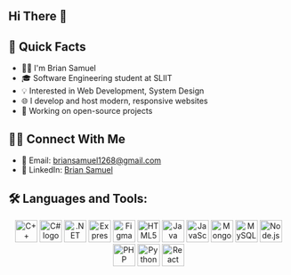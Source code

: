 ## Hi There 👋

## 🚀 Quick Facts

- 👨‍💻 I'm Brian Samuel  
- 🎓 Software Engineering student at SLIIT  
- 💡 Interested in Web Development, System Design
- 🌐 I develop and host modern, responsive websites   
- 🔧 Working on open-source projects  

## 👯‍♂️ Connect With Me

- 📧 Email: briansamuel1268@gmail.com
- 🌟 LinkedIn: [Brian Samuel](https://www.linkedin.com/in/brian-samuel-952606228/)  

## 🛠️ Languages and Tools:

<div align="center">
  <img src="https://cdn.jsdelivr.net/gh/devicons/devicon/icons/cplusplus/cplusplus-original.svg" height="40" alt="C++ logo"/>
  <img src="https://cdn.jsdelivr.net/gh/devicons/devicon/icons/csharp/csharp-original.svg" height="40" alt="C# logo"/>
  <img src="https://cdn.jsdelivr.net/gh/devicons/devicon/icons/dotnetcore/dotnetcore-original.svg" height="40" alt=".NET logo"/>
  <img src="https://cdn.jsdelivr.net/gh/devicons/devicon/icons/express/express-original.svg" height="40" alt="Express.js logo"/>
  <img src="https://cdn.jsdelivr.net/gh/devicons/devicon/icons/figma/figma-original.svg" height="40" alt="Figma logo"/>
  <img src="https://cdn.jsdelivr.net/gh/devicons/devicon/icons/html5/html5-original.svg" height="40" alt="HTML5 logo"/>
  <img src="https://cdn.jsdelivr.net/gh/devicons/devicon/icons/java/java-original.svg" height="40" alt="Java logo"/>
  <img src="https://cdn.jsdelivr.net/gh/devicons/devicon/icons/javascript/javascript-original.svg" height="40" alt="JavaScript logo"/>
  <img src="https://cdn.jsdelivr.net/gh/devicons/devicon/icons/mongodb/mongodb-original.svg" height="40" alt="MongoDB logo"/>
  <img src="https://cdn.jsdelivr.net/gh/devicons/devicon/icons/mysql/mysql-original.svg" height="40" alt="MySQL logo"/>
  <img src="https://cdn.jsdelivr.net/gh/devicons/devicon/icons/nodejs/nodejs-original.svg" height="40" alt="Node.js logo"/>
  <img src="https://cdn.jsdelivr.net/gh/devicons/devicon/icons/php/php-original.svg" height="40" alt="PHP logo"/>
  <img src="https://cdn.jsdelivr.net/gh/devicons/devicon/icons/python/python-original.svg" height="40" alt="Python logo"/>
  <img src="https://cdn.jsdelivr.net/gh/devicons/devicon/icons/react/react-original.svg" height="40" alt="React logo"/>
</div>
